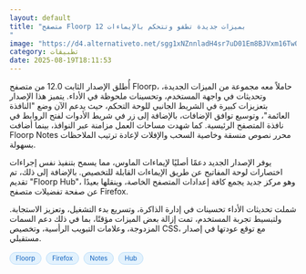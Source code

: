 ```yaml
---
layout: default
title: "متصفح Floorp 12 بميزات جديدة تطفو وتتحكم بالإيماءات
"
image: "https://d4.alternativeto.net/sgg1xNZnnladH4sr7uD01Em8BJVxm16TwO82ujfeLpA/rs:fill:1520:760:0/g:ce:0:0/YWJzOi8vZGlzdC9jb250ZW50LzE3NTU2Mjc0Mjg5MzMucG5n.png"
category: تطبيقات
date: 2025-08-19T18:11:53
---
```


أُطلق الإصدار الثابت 12.0 من متصفح Floorp، حاملاً معه مجموعة من الميزات الجديدة، وتحديثات في واجهة المستخدم، وتحسينات ملحوظة في الأداء. يتميز هذا الإصدار بتعزيزات كبيرة في الشريط الجانبي للوحة التحكم، حيث يدعم الآن وضع "النافذة العائمة"، وتوسيع توافق الإضافات، بالإضافة إلى زر في شريط الأدوات لفتح الروابط في نافذة المتصفح الرئيسية. كما شهدت مساحات العمل مزامنة عبر النوافذ، بينما أضافت Floorp Notes محرر نصوص منسقة وخاصية السحب والإفلات لإعادة ترتيب الملاحظات بسهولة.

يوفر الإصدار الجديد دعمًا أصليًا لإيماءات الماوس، مما يسمح بتنفيذ نفس إجراءات اختصارات لوحة المفاتيح عن طريق الإيماءات القابلة للتخصيص. بالإضافة إلى ذلك، تم تقديم "Floorp Hub"، وهو مركز جديد يجمع كافة إعدادات المتصفح الخاصة، وينقلها بعيدًا عن صفحة تفضيلات متصفح Firefox.

شملت تحديثات الأداء تحسينات في إدارة الذاكرة، وتسريع بدء التشغيل، وتعزيز الاستجابة. ولتبسيط تجربة المستخدم، تمت إزالة بعض الميزات مؤقتًا، بما في ذلك دعم السمات المزدوجة، وعلامات التبويب الرأسية، وتخصيص CSS، مع توقع عودتها في إصدار مستقبلي.

<div style="margin-top:2px; margin-bottom:2px;"><a href="https://bidjadraft.github.io/?query=Floorp" style="background:#e3f2fd; color:#1565c0; font-size:80%; border-radius:12px; padding:3px 10px; margin:2px 4px 2px 0; display:inline-block; border:1px solid #bbdefb; text-decoration:none;">Floorp</a> <a href="https://bidjadraft.github.io/?query=Firefox" style="background:#e3f2fd; color:#1565c0; font-size:80%; border-radius:12px; padding:3px 10px; margin:2px 4px 2px 0; display:inline-block; border:1px solid #bbdefb; text-decoration:none;">Firefox</a> <a href="https://bidjadraft.github.io/?query=Notes" style="background:#e3f2fd; color:#1565c0; font-size:80%; border-radius:12px; padding:3px 10px; margin:2px 4px 2px 0; display:inline-block; border:1px solid #bbdefb; text-decoration:none;">Notes</a> <a href="https://bidjadraft.github.io/?query=Hub" style="background:#e3f2fd; color:#1565c0; font-size:80%; border-radius:12px; padding:3px 10px; margin:2px 4px 2px 0; display:inline-block; border:1px solid #bbdefb; text-decoration:none;">Hub</a></div><br><br>
